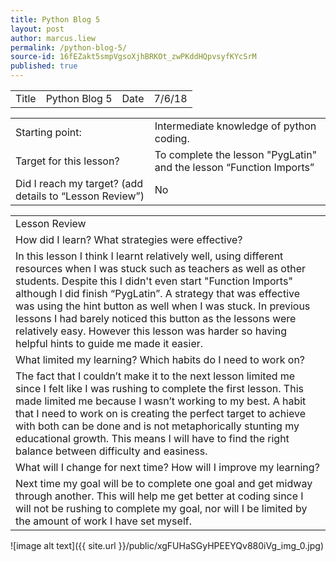 ```yaml
---
title: Python Blog 5
layout: post
author: marcus.liew
permalink: /python-blog-5/
source-id: 16fEZakt5smpVgsoXjhBRKOt_zwPKddHQpvsyfKYcSrM
published: true
---
```

<table>
  <tr>
    <td>Title</td>
    <td>Python Blog 5</td>
    <td>Date</td>
    <td>7/6/18</td>
  </tr>
</table>


<table>
  <tr>
    <td>Starting point:</td>
    <td>Intermediate knowledge of python coding.</td>
  </tr>
  <tr>
    <td>Target for this lesson?</td>
    <td>To complete the lesson "PygLatin" and the lesson “Function Imports”</td>
  </tr>
  <tr>
    <td>Did I reach my target? 
(add details to “Lesson Review”)</td>
    <td>No</td>
  </tr>
</table>


<table>
  <tr>
    <td>Lesson Review</td>
  </tr>
  <tr>
    <td>How did I learn? What strategies were effective? </td>
  </tr>
  <tr>
    <td>In this lesson I think I  learnt relatively well, using different resources when I was stuck such as teachers as well as other students. Despite this I didn't even start "Function Imports" although I did finish “PygLatin”. A strategy that was effective was using the hint button as well when I was stuck. In previous lessons I had barely noticed this button as the lessons were relatively easy. However this lesson was harder so having helpful hints to guide me made it easier. </td>
  </tr>
  <tr>
    <td>What limited my learning? Which habits do I need to work on? </td>
  </tr>
  <tr>
    <td>The fact that I couldn’t make it to the next lesson limited me since I felt like I was rushing to complete the first lesson. This made limited me because I wasn’t working to my best. A habit that I need to work on is creating the perfect target to achieve with both can be done and is not metaphorically stunting my educational growth. This means I will have to find the right balance between difficulty and easiness.</td>
  </tr>
  <tr>
    <td>What will I change for next time? How will I improve my learning?</td>
  </tr>
  <tr>
    <td>Next time my goal will be to complete one goal and get midway through another. This will help me get better at coding since I will not be rushing to complete my goal, nor will I be limited by the amount of work I have set myself. </td>
  </tr>
</table>


![image alt text]({{ site.url }}/public/xgFUHaSGyHPEEYQv880iVg_img_0.jpg)

